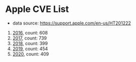 # Apple CVE List
* data source: https://support.apple.com/en-us/HT201222

1. [2016](2016.json), count: 608
2. [2017](2017.json), count: 739
3. [2018](2018.json), count: 399
4. [2019](2019.json), count: 454
5. [2020](2020/2020.json), count: 409
